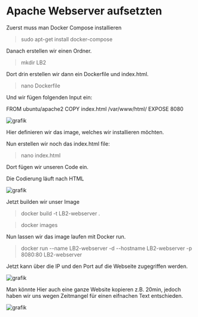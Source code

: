 # Apache Webserver aufsetzten 

Zuerst muss man Docker Compose installieren 

> sudo apt-get install docker-compose

Danach erstellen wir einen Ordner. 

> mkdir LB2

Dort drin erstellen wir dann ein Dockerfile und index.html. 

> nano Dockerfile

Und wir fügen folgenden Input ein:

FROM ubuntu/apache2
COPY index.html /var/www/html/
EXPOSE 8080

![grafik](https://user-images.githubusercontent.com/89446428/178358561-4718140d-612c-4a5b-91e7-2e14ae7b486c.png)


Hier definieren wir das image, welches wir installieren möchten.

Nun erstellen wir noch das index.html file:

> nano index.html

Dort fügen wir unseren Code ein. 

Die Codierung läuft nach HTML 

![grafik](https://user-images.githubusercontent.com/89446428/178358728-439f93ad-d98f-4d31-97b7-913db40af5e7.png)


Jetzt builden wir unser Image

> docker build -t LB2-webserver .

> docker images

Nun lassen wir das image laufen mit Docker run. 

> docker run --name LB2-webserver -d --hostname LB2-webserver -p 8080:80 LB2-webserver

Jetzt kann über die IP und den Port auf die Webseite zugegriffen werden. 

  ![grafik](https://user-images.githubusercontent.com/89446428/178357882-db21da7f-7fa2-4db4-a252-096d23e83761.png)
  
  Man könnte Hier auch eine ganze Website kopieren z.B. 20min, jedoch haben wir uns wegen Zeitmangel für einen eifnachen Text entschieden. 
  
  ![grafik](https://user-images.githubusercontent.com/89446428/178358092-c6ca9fe8-879e-4bd2-b6ee-b8ea4d94cf8a.png)


